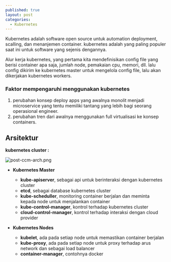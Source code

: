 ```yaml
---
published: true
layout: post
categories:
  - Kubernetes
---
```

Kubernetes adalah software open source untuk automation deployment, scalling, dan menanjemen container. kubernetes adalah yang paling populer saat ini untuk software yang sejenis dengannya.

Alur kerja kubernetes, yang pertama kita mendefinisikan config file yang berisi container apa saja, jumlah node, pemakaian cpu, memori, dll. lalu config dikirim ke kubernetes master untuk mengelola config file, lalu akan dikerjakan kubernetes workers.

### Faktor mempengaruhi menggunakan kubernetes
1. perubahan konsep deploy apps yang awalnya monolit menjadi microservice yang tentu memiliki tantang yang lebih bagi seorang operasional engineer.
2. perubahan tren dari awalnya menggunakan full virtualisasi ke konsep containers.

## Arsitektur

**kubernetes cluster :** 

![post-ccm-arch.png]({{site.baseurl}}/images/post-ccm-arch.png)

- **Kubernetes Master**
  - **kube-apiserver**, sebagai api untuk berinteraksi dengan kubernetes cluster
  - **etcd**, sebagai database kubernetes cluster
  - **kube-scheduller**, monitoring container berjalan dan meminta kepada node untuk menjalankan container
  - **kube-control-manager**, kontrol terhadap kubernetes cluster
  - **cloud-control-manager**, kontrol terhadap interaksi dengan cloud provider
  
- **Kubernetes Nodes**
  - **kubelet**, ada pada setiap node untuk memastikan container berjalan
  - **kube-proxy**, ada pada setiap node untuk proxy terhadap arus network dan sebagai load balancer
  - **container-manager**, contohnya docker


